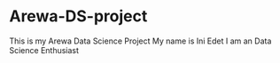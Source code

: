 # Arewa-DS-project
This is my Arewa Data Science Project
My name is Ini Edet
I am an Data Science Enthusiast
